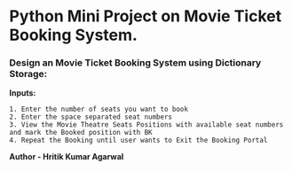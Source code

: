 # Python Mini Project on Movie Ticket Booking System.

### Design an Movie Ticket Booking System using Dictionary Storage:

**Inputs:**
```
1. Enter the number of seats you want to book
2. Enter the space separated seat numbers
3. View the Movie Theatre Seats Positions with available seat numbers and mark the Booked position with BK
4. Repeat the Booking until user wants to Exit the Booking Portal
```
**Author - Hritik Kumar Agarwal**